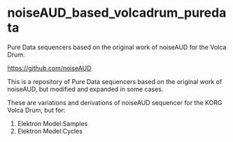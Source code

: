 # noiseAUD_based_volcadrum_puredata
Pure Data sequencers based on the original work of noiseAUD for the Volca Drum:

https://github.com/noiseAUD

This is a repository of Pure Data sequencers based on the original work of noiseAUD, but modified and expanded in some cases.

These are variations and derivations of noiseAUD sequencer for the KORG Volca Drum, but for:

1. Elektron Model:Samples
2. Elektron Model:Cycles

